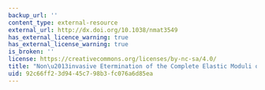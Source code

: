 ```yaml
---
backup_url: ''
content_type: external-resource
external_url: http://dx.doi.org/10.1038/nmat3549
has_external_licence_warning: true
has_external_license_warning: true
is_broken: ''
license: https://creativecommons.org/licenses/by-nc-sa/4.0/
title: "Non\u2013invasive Etermination of the Complete Elastic Moduli of Spider Silks"
uid: 92c66ff2-3d94-45c7-98b3-fc076a6d85ea
---
```

